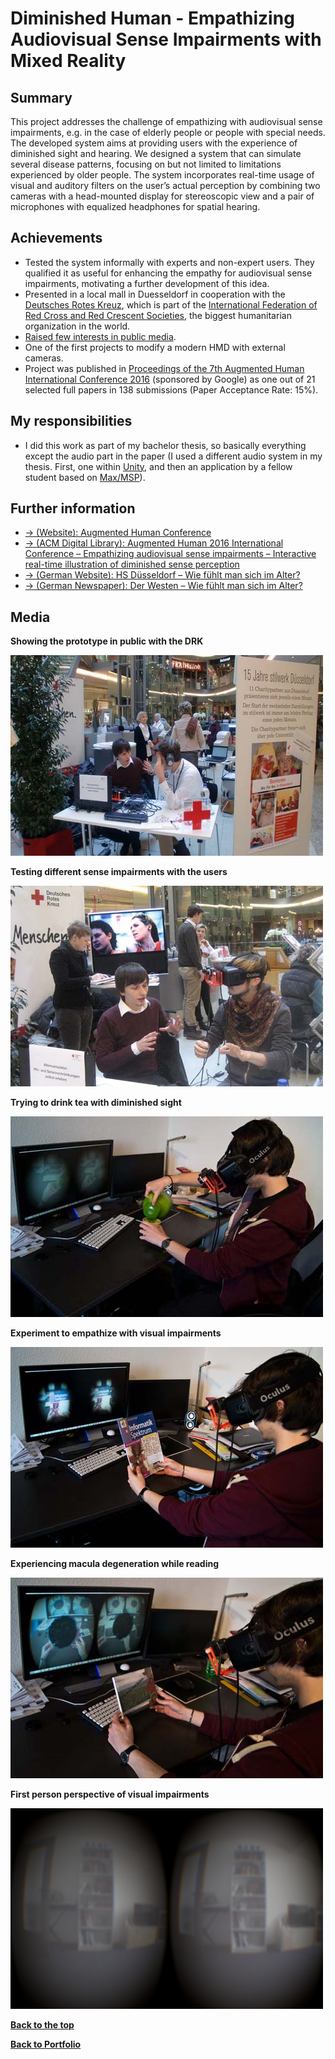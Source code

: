 # Diminished Human - Empathizing Audiovisual Sense Impairments with Mixed Reality
## Summary
This project addresses the challenge of empathizing with audiovisual sense impairments, e.g. in the case of elderly people or people with special needs. The developed system aims at providing users with the experience of diminished sight and hearing. We designed a system that can simulate several disease patterns, focusing on but not limited to limitations experienced by older people. The system incorporates real-time usage of visual and auditory filters on the user’s actual perception by combining two cameras with a head-mounted display for stereoscopic view and a pair of microphones with equalized headphones for spatial hearing.

## Achievements
* Tested the system informally with experts and non-expert users. They qualified it as useful for enhancing the empathy for audiovisual sense impairments, motivating a further development of this idea.
* Presented in a local mall in Duesseldorf in cooperation with the <a href="https://www.drk.de/en/" target="_blank">Deutsches Rotes Kreuz</a>, which is part of the <a href="https://en.wikipedia.org/wiki/International_Federation_of_Red_Cross_and_Red_Crescent_Societies" target="_blank">International Federation of Red Cross and Red Crescent Societies</a>, the biggest humanitarian organization in the world.
* [Raised few interests in public media](#further-information).
* One of the first projects to modify a modern HMD with external cameras.
* Project was published in <a href="http://dl.acm.org/citation.cfm?id=2875226" target="_blank">Proceedings of the 7th Augmented Human International Conference 2016</a> (sponsored by Google) as one out of 21 selected full papers in 138 submissions (Paper Acceptance Rate: 15%).

## My responsibilities
* I did this work as part of my bachelor thesis, so basically everything except the audio part in the paper (I used a different audio system in my thesis. First, one within [Unity](https://unity3d.com), and then an application by a fellow student based on [Max/MSP](https://cycling74.com/products/max/)).

## Further information
<ul>
	<li><a href="http://www.augmented-human.com/" target="_blank">&#8594; (Website): Augmented Human Conference</a></li>
	<li><a href="http://dl.acm.org/citation.cfm?id=2875226" target="_blank">&#8594; (ACM Digital Library): Augmented Human 2016 International Conference – Empathizing audiovisual sense impairments – Interactive real-time illustration of diminished sense perception</a></li>
	<li><a href="http://medien.hs-duesseldorf.de/personen/geiger/alterssimulation" target="_blank">&#8594; (German Website): HS Düsseldorf – Wie fühlt man sich im Alter?</a></li>
	<li><a href="http://www.derwesten.de/nrz/staedte/duesseldorf/so-fuehlt-man-sich-im-alter-aimp-id10307382.html" target="_blank">&#8594; (German Newspaper): Der Westen – Wie fühlt man sich im Alter?</a></li>
</ul>

## Media
**Showing the prototype in public with the DRK**

![Showing the prototype in public with the DRK](Images/prototype_demonstration1.jpg)

**Testing different sense impairments with the users**

![Testing different sense impairments with the users](Images/prototype_demonstration2.jpg)

**Trying to drink tea with diminished sight**

![Trying to drink tea with diminished sight](Images/visualImpairment1.jpg)

**Experiment to empathize with visual impairments**

![Experiment to empathize with visual impairments](Images/visualImpairment2.jpg)

**Experiencing macula degeneration while reading**

![Experiencing macula degeneration while reading](Images/visualImpairment3.jpg)

**First person perspective of visual impairments**

![First person perspective of visual impairments](Images/mixed_reality_sight.png)

[**Back to the top**](#summary)

[**Back to Portfolio**](https://github.com/bromanz/Portfolio#portfolio)

